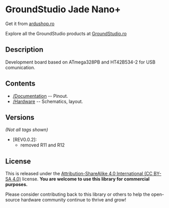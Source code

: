 GroundStudio Jade Nano+
====================================

Get it from [ardushop.ro](https://ardushop.ro/ro/home/2500-jade-nano.html)

Explore all the GroundStudio products at [GroundStudio.ro](https://groundstudio.ro/)

Description
-------------------
Development board based on ATmega328PB and HT42B534-2 for USB comunication.

Contents
-------------------

* [/Documentation](https://github.com/GroundStudio/GroundStudio_Jade_NanoPlus/tree/main/Documentation/) -- Pinout.
* [/Hardware](https://github.com/GroundStudio/GroundStudio_Jade_NanoPlus/tree/main/Hardware/) -- Schematics, layout.

Versions
-------------------
*(Not all tags shown)*
- [REV0.0.2]:
  - removed R11 and R12

License
-------------------

This is released under the [Attribution-ShareAlike 4.0 International (CC BY-SA 4.0)](https://creativecommons.org/licenses/by-sa/4.0/) license. 
**You are welcome to use this library for commercial purposes.**

Please consider contributing back to this library or others to help the open-source hardware community continue to thrive and grow! 


